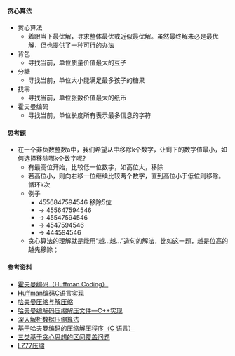 #### 贪心算法
- 贪心算法
  - 着眼当下最优解，寻求整体最优或近似最优解。虽然最终解未必是最优解，但也提供了一种可行的办法
- 背包
  - 寻找当前，单位质量价值最大的豆子
- 分糖
  - 寻找当前，单位大小能满足最多孩子的糖果
- 找零
  - 寻找当前，单位张数价值最大的纸币
- 霍夫曼编码
  - 寻找当前，单位长度所有表示最多信息的字符
  
#### 思考题
- 在一个非负数整数a中，我们希望从中移除k个数字，让剩下的数字值最小，如何选择移除哪k个数字呢?
  - 有最高位开始，比较低一位数字，如高位大，移除
  - 若高位小，则向右移一位继续比较两个数字，直到高位小于低位则移除。循环k次
  - 例子
    - 4556847594546 移除5位
    - -> 455647594546
    - -> 45547594546
    - -> 4547594546
    - -> 444594546
  - 贪心算法的理解就是能用“越…越…”造句的解法，比如这一题，越是位高的越先移除；

#### 参考资料
- [霍夫曼编码（Huffman Coding）](https://blog.csdn.net/xgf415/article/details/52628073)
- [Huffman编码C语言实现](https://blog.csdn.net/weixin_41966757/article/details/80024313)
- [哈夫曼压缩与解压缩](https://blog.csdn.net/weixin_38214171/article/details/81626498)
- [哈夫曼编解码压缩解压文件—C++实现](https://www.cnblogs.com/evenleee/p/11932122.html)
- [深入解析数据压缩算法](https://blog.csdn.net/fanyun_01/article/details/80211799)
- [基于哈夫曼编码的压缩解压程序（C 语言）](https://www.cnblogs.com/keke2014/p/3857335.html)
- [三类基于贪心思想的区间覆盖问题](https://www.cnblogs.com/acgoto/p/9824723.html)
- [LZ77压缩](https://blog.csdn.net/lf_2016/article/details/60342859)